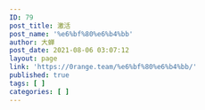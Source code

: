 ```yaml
---
ID: 79
post_title: 激活
post_name: '%e6%bf%80%e6%b4%bb'
author: 大蝉
post_date: 2021-08-06 03:07:12
layout: page
link: 'https://0range.team/%e6%bf%80%e6%b4%bb/'
published: true
tags: [ ]
categories: [ ]
---
```

